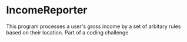 # IncomeReporter
This program processes a user's gross income by a set of arbitary rules based on their location. Part of a coding challenge
